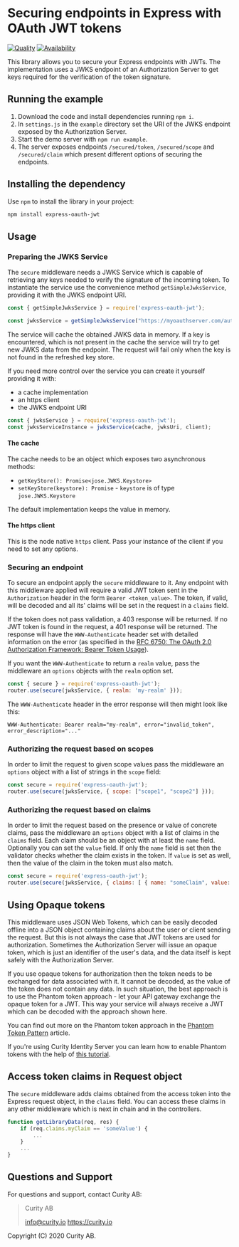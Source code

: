 # Securing endpoints in Express with OAuth JWT tokens
       
[![Quality](https://curity.io/assets/images/badges/securing-endpoints-in-an-express-app-with-jwts-quality.svg)](https://curity.io/resources/code-examples/status/)
[![Availability](https://curity.io/assets/images/badges/securing-endpoints-in-an-express-app-with-jwts-availability.svg)](https://curity.io/resources/code-examples/status/)


This library allows you to secure your Express endpoints with JWTs. The implementation uses a JWKS endpoint of an
Authorization Server to get keys required for the verification of the token signature.

## Running the example

1. Download the code and install dependencies running `npm i`.
2. In `settings.js` in the `example` directory set the URI of the JWKS endpoint exposed by the Authorization Server.
3. Start the demo server with `npm run example`.
4. The server exposes endpoints `/secured/token`, `/secured/scope` and `/secured/claim` which present different options
of securing the endpoints.

## Installing the dependency

Use `npm` to install the library in your project:

```bash
npm install express-oauth-jwt
```

## Usage

### Preparing the JWKS Service

The `secure` middleware needs a JWKS Service which is capable of retrieving any keys needed to verify the signature of
the incoming token. To instantiate the service use the convenience method `getSimpleJwksService`, providing it with the
JWKS endpoint URI.

```javascript
const { getSimpleJwksService } = require('express-oauth-jwt');

const jwksService = getSimpleJwksService("https://myoauthserver.com/auth/jwks");
```

The service will cache the obtained JWKS data in memory. If a key is encountered, which is not present in the cache the
service will try to get new JWKS data from the endpoint. The request will fail only when the key is not found in the
refreshed key store.

If you need more control over the service you can create it yourself providing it with:

- a cache implementation
- an https client
- the JWKS endpoint URI

```javascript
const { jwksService } = require('express-oauth-jwt');
const jwksServiceInstance = jwksService(cache, jwksUri, client);
```

#### The cache

The cache needs to be an object which exposes two asynchronous methods:

- `getKeyStore(): Promise<jose.JWKS.Keystore>`
- `setKeyStore(keystore): Promise` - `keystore` is of type `jose.JWKS.Keystore`

The default implementation keeps the value in memory.

#### The https client

This is the node native `https` client. Pass your instance of the client if you need to set any options.

### Securing an endpoint

To secure an endpoint apply the `secure` middleware to it. Any endpoint with this middleware applied will require a valid
JWT token sent in the `Authorization` header in the form `Bearer <token_value>`. The token, if valid, will be decoded
and all its' claims will be set in the request in a `claims` field.

If the token does not pass validation, a 403 response will be returned. If no JWT token is found in the request, a 401
response will be returned. The response will have the `WWW-Authenticate` header set with detailed information on
the error (as specified in the [RFC 6750: The OAuth 2.0 Authorization Framework: Bearer Token Usage](https://tools.ietf.org/html/rfc6750)).

If you want the `WWW-Authenticate` to return a `realm` value, pass the middleware an `options` objects with the `realm`
option set.

```javascript
const { secure } = require('express-oauth-jwt');
router.use(secure(jwksService, { realm: 'my-realm' }));
```

The `WWW-Authenticate` header in the error response will then might look like this:

```curl
WWW-Authenticate: Bearer realm="my-realm", error="invalid_token", error_description="..."
```

### Authorizing the request based on scopes

In order to limit the request to given scope values pass the middleware an `options` object with a list of strings in the
`scope` field:

```javascript
const secure = require('express-oauth-jwt');
router.use(secure(jwksService, { scope: ["scope1", "scope2"] }));
```

### Authorizing the request based on claims

In order to limit the request based on the presence or value of concrete claims, pass the middleware an `options` object
with a list of claims in the `claims` field. Each claim should be an object with at least the `name` field. Optionally
you can set the `value` field. If only the `name` field is set then the validator checks whether the claim
exists in the token. If `value` is set as well, then the value of the claim in the token must also match.

```javascript
const secure = require('express-oauth-jwt');
router.use(secure(jwksService, { claims: [ { name: "someClaim", value: "withValue" } ] }));
```

## Using Opaque tokens

This middleware uses JSON Web Tokens, which can be easily decoded offline into a JSON object containing claims about
the user or client sending the request. But this is not always the case that JWT tokens are used for authorization.
Sometimes the Authorization Server will issue an opaque token, which is just an identifier of the user's data, and the
data itself is kept safely with the Authorization Server.

If you use opaque tokens for authorization then the token needs to be exchanged for data associated with it. It
cannot be decoded, as the value of the token does not contain any data. In such situation, the best approach is to use the
Phantom token approach - let your API gateway exchange the opaque token for a JWT. This way your service will always
receive a JWT which can be decoded with the approach shown here.

You can find out more on the Phantom token approach in the
[Phantom Token Pattern](https://curity.io/resources/architect/api-security/phantom-token-pattern/) article.

If you're using Curity Identity Server you can learn how to enable Phantom tokens with the help of
[this tutorial](https://curity.io/resources/operate/tutorials/integration/introspect-with-phantom-token/).

## Access token claims in Request object

The `secure` middleware adds claims obtained from the access token into the Express request object, in the `claims`
field. You can access these claims in any other middleware which is next in chain and in the controllers.

```javascript
function getLibraryData(req, res) {
    if (req.claims.myClaim == 'someValue') {
        ...
    }
    ...
}
```

## Questions and Support

For questions and support, contact Curity AB:

> Curity AB
>
> info@curity.io
> https://curity.io

Copyright (C) 2020 Curity AB.
